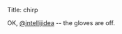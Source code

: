 Title: chirp

OK, <a href="http://twitter.com/intellijidea">@intellijidea</a> -- the gloves are off.
